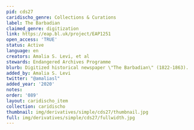 ```yaml
---
pid: cds27
caridischo_genre: Collections & Curations
label: The Barbadian
claimed_genre: digitization
link: https://eap.bl.uk/project/EAP1251
open_access: 'TRUE'
status: Active
language: en
creators: Amalia S. Levi, et al
stewards: Endangered Archives Programme
blurb: Digitized historical newspaper \"The Barbadian\" (1822-1863).
added_by: Amalia S. Levi
twitter: "@amaliasl"
added_year: '2020'
notes: 
order: '089'
layout: caridischo_item
collection: caridischo
thumbnail: img/derivatives/simple/cds27/thumbnail.jpg
full: img/derivatives/simple/cds27/fullwidth.jpg
---
```

